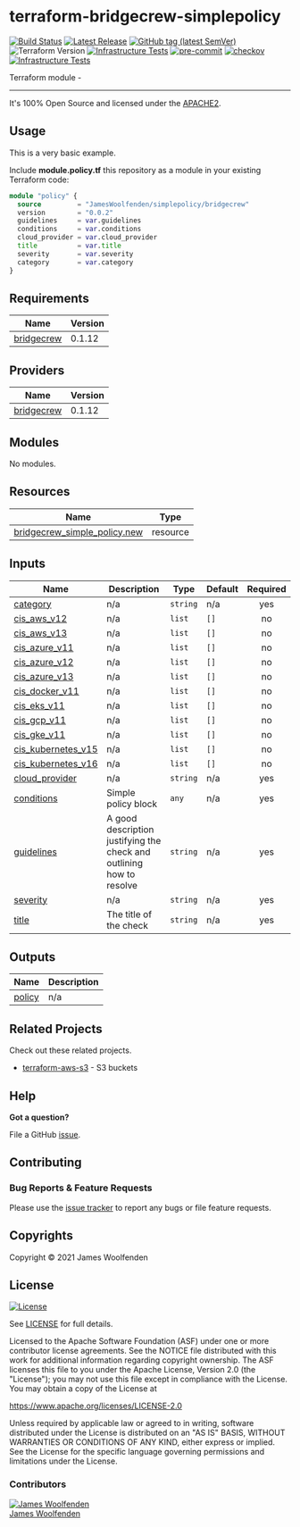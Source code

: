 # terraform-bridgecrew-simplepolicy

[![Build Status](https://github.com/JamesWoolfenden/terraform-bridgecrew-simplepolicy/workflows/Verify%20and%20Bump/badge.svg?branch=master)](https://github.com/JamesWoolfenden/terraform-bridgecrew-simplepolicy)
[![Latest Release](https://img.shields.io/github/release/JamesWoolfenden/terraform-bridgecrew-simplepolicy.svg)](https://github.com/JamesWoolfenden/terraform-bridgecrew-simplepolicy/releases/latest)
[![GitHub tag (latest SemVer)](https://img.shields.io/github/tag/JamesWoolfenden/terraform-bridgecrew-simplepolicy.svg?label=latest)](https://github.com/JamesWoolfenden/terraform-bridgecrew-simplepolicy/releases/latest)
![Terraform Version](https://img.shields.io/badge/tf-%3E%3D0.14.0-blue.svg)
[![Infrastructure Tests](https://www.bridgecrew.cloud/badges/github/JamesWoolfenden/terraform-bridgecrew-simplepolicy/cis_aws)](https://www.bridgecrew.cloud/link/badge?vcs=github&fullRepo=JamesWoolfenden%2Fterraform-bridgecrew-simplepolicy&benchmark=CIS+AWS+V1.2)
[![pre-commit](https://img.shields.io/badge/pre--commit-enabled-brightgreen?logo=pre-commit&logoColor=white)](https://github.com/pre-commit/pre-commit)
[![checkov](https://img.shields.io/badge/checkov-verified-brightgreen)](https://www.checkov.io/)
[![Infrastructure Tests](https://www.bridgecrew.cloud/badges/github/jameswoolfenden/terraform-bridgecrew-simplepolicy/general)](https://www.bridgecrew.cloud/link/badge?vcs=github&fullRepo=JamesWoolfenden%2Fterraform-bridgecrew-simplepolicy&benchmark=INFRASTRUCTURE+SECURITY)

Terraform module -

---

It's 100% Open Source and licensed under the [APACHE2](LICENSE).

## Usage

This is a very basic example.

Include **module.policy.tf** this repository as a module in your existing Terraform code:

```terraform
module "policy" {
  source         = "JamesWoolfenden/simplepolicy/bridgecrew"
  version        = "0.0.2"
  guidelines     = var.guidelines
  conditions     = var.conditions
  cloud_provider = var.cloud_provider
  title          = var.title
  severity       = var.severity
  category       = var.category
}
```

<!-- BEGINNING OF PRE-COMMIT-TERRAFORM DOCS HOOK -->
## Requirements

| Name | Version |
|------|---------|
| <a name="requirement_bridgecrew"></a> [bridgecrew](#requirement\_bridgecrew) | 0.1.12 |

## Providers

| Name | Version |
|------|---------|
| <a name="provider_bridgecrew"></a> [bridgecrew](#provider\_bridgecrew) | 0.1.12 |

## Modules

No modules.

## Resources

| Name | Type |
|------|------|
| [bridgecrew_simple_policy.new](https://registry.terraform.io/providers/JamesWoolfenden/bridgecrew/0.1.12/docs/resources/simple_policy) | resource |

## Inputs

| Name | Description | Type | Default | Required |
|------|-------------|------|---------|:--------:|
| <a name="input_category"></a> [category](#input\_category) | n/a | `string` | n/a | yes |
| <a name="input_cis_aws_v12"></a> [cis\_aws\_v12](#input\_cis\_aws\_v12) | n/a | `list` | `[]` | no |
| <a name="input_cis_aws_v13"></a> [cis\_aws\_v13](#input\_cis\_aws\_v13) | n/a | `list` | `[]` | no |
| <a name="input_cis_azure_v11"></a> [cis\_azure\_v11](#input\_cis\_azure\_v11) | n/a | `list` | `[]` | no |
| <a name="input_cis_azure_v12"></a> [cis\_azure\_v12](#input\_cis\_azure\_v12) | n/a | `list` | `[]` | no |
| <a name="input_cis_azure_v13"></a> [cis\_azure\_v13](#input\_cis\_azure\_v13) | n/a | `list` | `[]` | no |
| <a name="input_cis_docker_v11"></a> [cis\_docker\_v11](#input\_cis\_docker\_v11) | n/a | `list` | `[]` | no |
| <a name="input_cis_eks_v11"></a> [cis\_eks\_v11](#input\_cis\_eks\_v11) | n/a | `list` | `[]` | no |
| <a name="input_cis_gcp_v11"></a> [cis\_gcp\_v11](#input\_cis\_gcp\_v11) | n/a | `list` | `[]` | no |
| <a name="input_cis_gke_v11"></a> [cis\_gke\_v11](#input\_cis\_gke\_v11) | n/a | `list` | `[]` | no |
| <a name="input_cis_kubernetes_v15"></a> [cis\_kubernetes\_v15](#input\_cis\_kubernetes\_v15) | n/a | `list` | `[]` | no |
| <a name="input_cis_kubernetes_v16"></a> [cis\_kubernetes\_v16](#input\_cis\_kubernetes\_v16) | n/a | `list` | `[]` | no |
| <a name="input_cloud_provider"></a> [cloud\_provider](#input\_cloud\_provider) | n/a | `string` | n/a | yes |
| <a name="input_conditions"></a> [conditions](#input\_conditions) | Simple policy block | `any` | n/a | yes |
| <a name="input_guidelines"></a> [guidelines](#input\_guidelines) | A good description justifying the check and outlining how to resolve | `string` | n/a | yes |
| <a name="input_severity"></a> [severity](#input\_severity) | n/a | `string` | n/a | yes |
| <a name="input_title"></a> [title](#input\_title) | The title of the check | `string` | n/a | yes |

## Outputs

| Name | Description |
|------|-------------|
| <a name="output_policy"></a> [policy](#output\_policy) | n/a |
<!-- END OF PRE-COMMIT-TERRAFORM DOCS HOOK -->

## Related Projects

Check out these related projects.

- [terraform-aws-s3](https://github.com/jameswoolfenden/terraform-aws-s3) - S3 buckets

## Help

**Got a question?**

File a GitHub [issue](https://github.com/JamesWoolfenden/terraform-bridgecrew-simplepolicy/issues).

## Contributing

### Bug Reports & Feature Requests

Please use the [issue tracker](https://github.com/JamesWoolfenden/terraform-bridgecrew-simplepolicy/issues) to report any bugs or file feature requests.

## Copyrights

Copyright © 2021 James Woolfenden

## License

[![License](https://img.shields.io/badge/License-Apache%202.0-blue.svg)](https://opensource.org/licenses/Apache-2.0)

See [LICENSE](LICENSE) for full details.

Licensed to the Apache Software Foundation (ASF) under one
or more contributor license agreements. See the NOTICE file
distributed with this work for additional information
regarding copyright ownership. The ASF licenses this file
to you under the Apache License, Version 2.0 (the
"License"); you may not use this file except in compliance
with the License. You may obtain a copy of the License at

<https://www.apache.org/licenses/LICENSE-2.0>

Unless required by applicable law or agreed to in writing,
software distributed under the License is distributed on an
"AS IS" BASIS, WITHOUT WARRANTIES OR CONDITIONS OF ANY
KIND, either express or implied. See the License for the
specific language governing permissions and limitations
under the License.

### Contributors

[![James Woolfenden][jameswoolfenden_avatar]][jameswoolfenden_homepage]<br/>[James Woolfenden][jameswoolfenden_homepage]

[jameswoolfenden_homepage]: https://github.com/jameswoolfenden
[jameswoolfenden_avatar]: https://github.com/jameswoolfenden.png?size=150
[github]: https://github.com/jameswoolfenden
[linkedin]: https://www.linkedin.com/in/jameswoolfenden/
[twitter]: https://twitter.com/JimWoolfenden
[share_twitter]: https://twitter.com/intent/tweet/?text=terraform-bridgecrew-simplepolicy&url=https://github.com/JamesWoolfenden/terraform-bridgecrew-simplepolicy
[share_linkedin]: https://www.linkedin.com/shareArticle?mini=true&title=terraform-bridgecrew-simplepolicy&url=https://github.com/JamesWoolfenden/terraform-bridgecrew-simplepolicy
[share_reddit]: https://reddit.com/submit/?url=https://github.com/JamesWoolfenden/terraform-bridgecrew-simplepolicy
[share_facebook]: https://facebook.com/sharer/sharer.php?u=https://github.com/JamesWoolfenden/terraform-bridgecrew-simplepolicy
[share_email]: mailto:?subject=terraform-bridgecrew-simplepolicy&body=https://github.com/JamesWoolfenden/terraform-bridgecrew-simplepolicy
